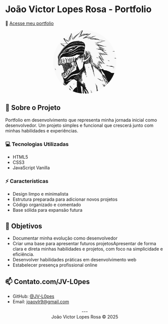 # João Victor Lopes Rosa - Portfolio
📍 <a href="https://jv-l0pes.github.io" target="_blank" rel="noopener noreferrer">Acesse meu portfolio</a>

<div align="center">
  <img src="./img/199923034.jpg" alt="Profile Picture" width="200" style="border-radius: 50%"/>
</div>

## 🚀 Sobre o Projeto

Portfolio em desenvolvimento que representa minha jornada inicial como desenvolvedor. Um projeto simples e funcional que crescerá junto com minhas habilidades e experiências.

### 💻 Tecnologias Utilizadas

- HTML5
- CSS3
- JavaScript Vanilla

### ⚡ Características

- Design limpo e minimalista
- Estrutura preparada para adicionar novos projetos
- Código organizado e comentado
- Base sólida para expansão futura

## 🎯 Objetivos
- Documentar minha evolução como desenvolvedor
- Criar uma base para apresentar futuros projetosApresentar de forma clara e direta minhas habilidades e projetos, com foco na simplicidade e eficiência.
- Desenvolver habilidades práticas em desenvolvimento web
- Estabelecer presença profissional online

## 📫 Contato.com/JV-L0pes

- GitHub: [@JV-L0pes](https://github.com/JV-L0pes)
- Email: joaovlr9@gmail.com
<div align="center">
---
<div align="center">
  João Victor Lopes Rosa © 2025</div>
